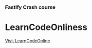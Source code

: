 ### Fastify Crash course

# LearnCodeOnliness

[Visit LearnCodeOnline](https://courses.learncodeonline.in)
